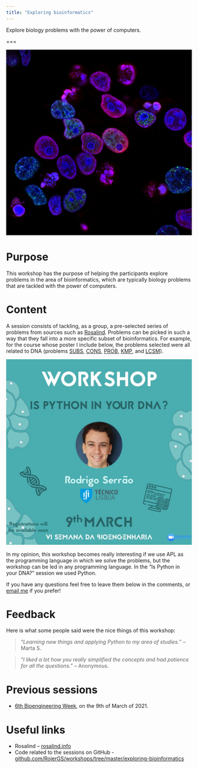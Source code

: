 ```yaml
---
title: "Exploring bioinformatics"
---
```


Explore biology problems with the power of computers.

===

![](thumbnail.png?cropZoom=400,400 "Original photo by National Cancer Insitute on Unsplash")


# Purpose

This workshop has the purpose of helping the participants explore problems
in the area of bioinformatics, which are typically biology problems
that are tackled with the power of computers.


# Content

A session consists of tackling, as a group, a pre-selected series of problems from
sources such as [Rosalind][rosalind].
Problems can be picked in such a way that they fall into a more specific subset
of bioinformatics.
For example, for the course whose poster I include below, the problems selected
were all related to DNA (problems [SUBS], [CONS], [PROB], [KMP], and [LCSM]).

![](_is_python_in_your_dna_09032021.jpg?cropZoom=400,400 "“Is Python in your DNA” workshop session poster.")

In my opinion, this workshop becomes really interesting if we use APL as the
programming language in which we solve the problems,
but the workshop can be led in any programming language.
In the “Is Python in your DNA?” session we used Python.

If you have any questions feel free to leave them below in the comments,
or [email me][mailme] if you prefer!


# Feedback

Here is what some people said were the nice things of this workshop:

 > “*Learning new things and applying Python to my area of studies.*” – Marta S.

<!---->

 > “*I liked a lot how you really simplified the concepts and had patience for all the questions.*” – Anonymous.


# Previous sessions

 - [6th Bioengineering Week][bioengineering-week],
on the 9th of March of 2021.


# Useful links

 - Rosalind – [rosalind.info][rosalind]
 - Code related to the sessions on GitHub - [github.com/RojerGS/workshops/tree/master/exploring-bioinformatics](https://github.com/RojerGS/workshops/tree/master/exploring-bioinformatics)


[bioengineering-week]: https://www.linkedin.com/company/semana-da-bioengenharia/
[mailme]: mailto:rodrigo@mathspp.com
[rosalind]: http://rosalind.info
[SUBS]: http://rosalind.info/problems/subs/
[CONS]: http://rosalind.info/problems/cons/
[PROB]: http://rosalind.info/problems/prob/
[KMP]: http://rosalind.info/problems/kmp/
[LCSM]: http://rosalind.info/problems/lcsm/
[code-0903]: https://github.com/RojerGS/workshops/tree/master/sessions/is-python-in-your-dna-090321
